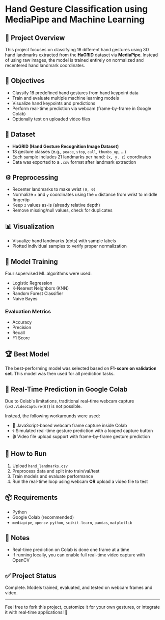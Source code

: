 # Hand Gesture Classification using MediaPipe and Machine Learning

## 📌 Project Overview
This project focuses on classifying 18 different hand gestures using 3D hand landmarks extracted from the **HaGRID** dataset via **MediaPipe**. Instead of using raw images, the model is trained entirely on normalized and recentered hand landmark coordinates.

## 🎯 Objectives
- Classify 18 predefined hand gestures from hand keypoint data
- Train and evaluate multiple machine learning models
- Visualize hand keypoints and predictions
- Perform real-time prediction via webcam (frame-by-frame in Google Colab)
- Optionally test on uploaded video files

## 📂 Dataset
- **HaGRID (Hand Gesture Recognition Image Dataset)**
- 18 gesture classes (e.g., `peace`, `stop`, `call`, `thumbs_up`, ...)
- Each sample includes 21 landmarks per hand: `(x, y, z)` coordinates
- Data was exported to a `.csv` format after landmark extraction

## ⚙️ Preprocessing
- Recenter landmarks to make wrist `(0, 0)`
- Normalize `x` and `y` coordinates using the `x` distance from wrist to middle fingertip
- Keep `z` values as-is (already relative depth)
- Remove missing/null values, check for duplicates

## 📊 Visualization
- Visualize hand landmarks (dots) with sample labels
- Plotted individual samples to verify proper normalization

## 🤖 Model Training
Four supervised ML algorithms were used:
- Logistic Regression
- K-Nearest Neighbors (KNN)
- Random Forest Classifier
- Naive Bayes

### Evaluation Metrics
- Accuracy
- Precision
- Recall
- F1 Score

## 🏆 Best Model
The best-performing model was selected based on **F1-score on validation set**. This model was then used for all prediction tasks.

## 🎥 Real-Time Prediction in Google Colab
Due to Colab's limitations, traditional real-time webcam capture (`cv2.VideoCapture(0)`) is not possible.

Instead, the following workarounds were used:
- 📸 JavaScript-based webcam frame capture inside Colab
- 🌀 Simulated real-time gesture prediction with a looped capture button
- 🎬 Video file upload support with frame-by-frame gesture prediction

## 🧪 How to Run
1. Upload `hand_landmarks.csv`
2. Preprocess data and split into train/val/test
3. Train models and evaluate performance
4. Run the real-time loop using webcam **OR** upload a video file to test

## 📦 Requirements
- Python
- Google Colab (recommended)
- `mediapipe`, `opencv-python`, `scikit-learn`, `pandas`, `matplotlib`

## 📝 Notes
- Real-time prediction on Colab is done one frame at a time
- If running locally, you can enable full real-time video capture with OpenCV

## ✅ Project Status
Complete. Models trained, evaluated, and tested on webcam frames and video.

---

Feel free to fork this project, customize it for your own gestures, or integrate it with real-time applications! 🚀

